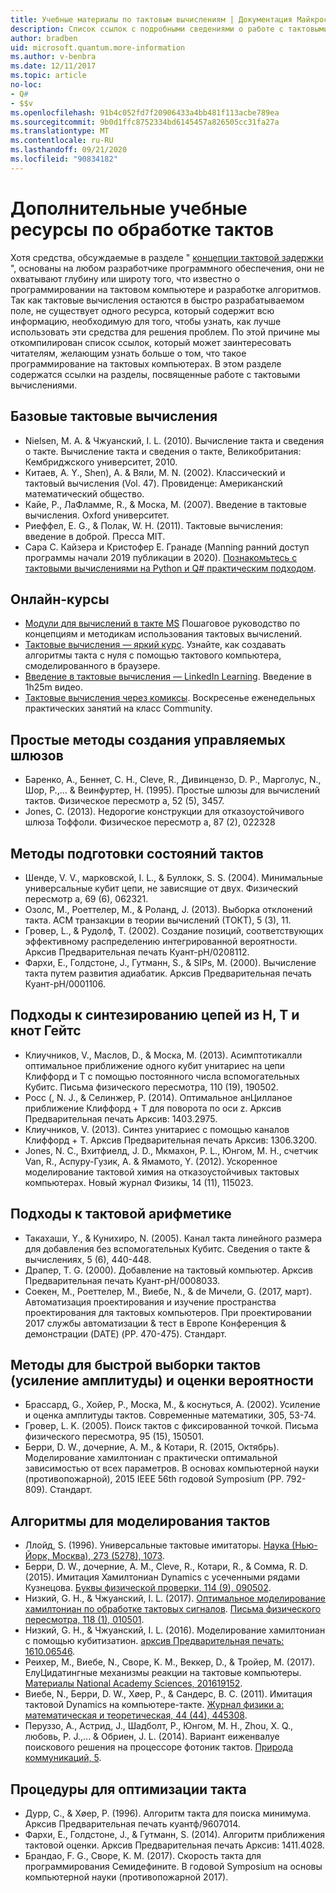 ```yaml
---
title: Учебные материалы по тактовым вычислениям | Документация Майкрософт
description: Список ссылок с подробными сведениями о работе с тактовыми вычислениями, если вы хотите узнать больше о программировании на тактовом компьютере.
author: bradben
uid: microsoft.quantum.more-information
ms.author: v-benbra
ms.date: 12/11/2017
ms.topic: article
no-loc:
- Q#
- $$v
ms.openlocfilehash: 91b4c052fd7f20906433a4bb481f113acbe789ea
ms.sourcegitcommit: 9b0d1ffc8752334bd6145457a826505cc31fa27a
ms.translationtype: MT
ms.contentlocale: ru-RU
ms.lasthandoff: 09/21/2020
ms.locfileid: "90834182"
---
```

# <a name="more-quantum-computing-learning-resources"></a>Дополнительные учебные ресурсы по обработке тактов

Хотя средства, обсуждаемые в разделе " [концепции тактовой задержки](xref:microsoft.quantum.concepts.intro) ", основаны на любом разработчике программного обеспечения, они не охватывают глубину или широту того, что известно о программировании на тактовом компьютере и разработке алгоритмов.  Так как тактовые вычисления остаются в быстро разрабатываемом поле, не существует одного ресурса, который содержит всю информацию, необходимую для того, чтобы узнать, как лучше использовать эти средства для решения проблем.  По этой причине мы откомпилирован список ссылок, который может заинтересовать читателям, желающим узнать больше о том, что такое программирование на тактовых компьютерах.
В этом разделе содержатся ссылки на разделы, посвященные работе с тактовыми вычислениями.

## <a name="basic-quantum-computing"></a>Базовые тактовые вычисления ##

+ Nielsen, M. A. & Чжуанский, I. L. (2010). Вычисление такта и сведения о такте. Вычисление такта и сведения о такте, Великобритания: Кембриджского университет, 2010.
+ Китаев, A. Y., Shen), A. & Вяли, M. N. (2002). Классический и тактовый вычисления (Vol. 47). Провиденце: Американский математический общество.
+ Кайе, P., ЛаФламме, R., & Моска, M. (2007). Введение в тактовые вычисления. Oxford университет.
+ Риеффел, E. G., & Полак, W. H. (2011). Тактовые вычисления: введение в доброй. Пресса MIT.
+ Сара C. Кайзера и Кристофер E. Гранаде (Manning ранний доступ программы начали 2019 публикации в 2020). [Познакомьтесь с тактовыми вычислениями на Python и Q# практическим подходом](https://www.manning.com/books/learn-quantum-computing-with-python-and-q-sharp).

## <a name="online-courses"></a>Онлайн-курсы ##

+ [Модули для вычислений в такте MS](https://docs.microsoft.com/users/buildcollections2020-6557/collections/1o2iogrmn8x4r) Пошаговое руководство по концепциям и методикам использования тактовых вычислений. 
+ [Тактовые вычисления — яркий курс](https://brilliant.org/courses/quantum-computing/). Узнайте, как создавать алгоритмы такта с нуля с помощью тактового компьютера, смоделированного в браузере.
+ [Введение в тактовые вычисления — LinkedIn Learning](https://www.linkedin.com/learning/introduction-to-quantum-computing). Введение в 1h25m видео. 
+ [Тактовые вычисления через комиксы](https://hackaday.io/project/168554-introduction-to-quantum-computing). Воскресенье еженедельных практических занятий на класс Community. 

## <a name="elementary-techniques-for-building-controlled-gates"></a>Простые методы создания управляемых шлюзов ##

+ Баренко, A., Беннет, C. H., Cleve, R., Дивинцензо, D. P., Марголус, N., Шор, P.,... & Веинфуртер, H. (1995). Простые шлюзы для вычислений тактов. Физическое пересмотр а, 52 (5), 3457.
+ Jones, C. (2013). Недорогие конструкции для отказоустойчивого шлюза Тоффоли. Физическое пересмотр а, 87 (2), 022328

## <a name="techniques-for-preparing-quantum-states"></a>Методы подготовки состояний тактов ##

+ Шенде, V. V., марковской, I. L., & Буллокк, S. S. (2004). Минимальные универсальные кубит цепи, не зависящие от двух. Физический пересмотр а, 69 (6), 062321.
+ Озолс, M., Роеттелер, M., & Роланд, J. (2013). Выборка отклонений такта. ACM транзакции в теории вычислений (ТОКТ), 5 (3), 11.
+ Гровер, L., & Рудолф, T. (2002). Создание позиций, соответствующих эффективному распределению интегрированной вероятности. Арксив Предварительная печать Куант-pH/0208112.
+ Фархи, E., Голдстоне, J., Гутманн, S., & SIPs, M. (2000). Вычисление такта путем развития адиабатик. Арксив Предварительная печать Куант-pH/0001106.

## <a name="approaches-for-synthesizing-circuits-out-of-h-t-and-cnot-gates"></a>Подходы к синтезированию цепей из H, T и кнот Гейтс ##

+ Клиучников, V., Маслов, D., & Моска, M. (2013). Асимптотикалли оптимальное приближение одного кубит унитариес на цепи Клиффорд и T с помощью постоянного числа вспомогательных Кубитс. Письма физического пересмотра, 110 (19), 190502.
+ Росс (, N. J., & Селинжер, P. (2014). Оптимальное анЦилланое приближение Клиффорд + T для поворота по оси z. Арксив Предварительная печать Арксив: 1403.2975.
+ Клиучников, V. (2013). Синтез унитариес с помощью каналов Клиффорд + T. Арксив Предварительная печать Арксив: 1306.3200.
+ Jones, N. C., Вхитфиелд, J. D., Мкмахон, P. L., Юнгом, M. H., счетчик Van, R., Аспуру-Гузик, A. & Ямамото, Y. (2012). Ускоренное моделирование тактовой химия на отказоустойчивых тактовых компьютерах. Новый журнал Физикы, 14 (11), 115023.

## <a name="approaches-for-quantum-arithmetic"></a>Подходы к тактовой арифметике ##

+ Такахаши, Y., & Кунихиро, N. (2005). Канал такта линейного размера для добавления без вспомогательных Кубитс. Сведения о такте & вычислениях, 5 (6), 440-448.
+ Драпер, T. G. (2000). Добавление на тактовый компьютер. Арксив Предварительная печать Куант-pH/0008033.
+ Соекен, M., Роеттелер, M., Виебе, N., & de Мичели, G. (2017, март). Автоматизация проектирования и изучение пространства проектирования для тактовых компьютеров. При проектировании 2017 службы автоматизации & тест в Европе Конференция & демонстрации (DATE) (PP. 470-475). Стандарт.

## <a name="methods-for-fast-quantum-sampling-amplitude-amplification-and-probability-estimation"></a>Методы для быстрой выборки тактов (усиление амплитуды) и оценки вероятности ##

+ Брассард, G., Хойер, P., Моска, M., & коснуться, A. (2002). Усиление и оценка амплитуды тактов. Современные математики, 305, 53-74.
+ Гровер, L. K. (2005). Поиск тактов с фиксированной точкой. Письма физического пересмотра, 95 (15), 150501.
+ Берри, D. W., дочерние, A. M., & Котари, R. (2015, Октябрь). Моделирование хамилтониан с практически оптимальной зависимостью от всех параметров. В основах компьютерной науки (противопожарной), 2015 IEEE 56th годовой Symposium (PP. 792-809). Стандарт.

## <a name="algorithms-for-quantum-simulation"></a>Алгоритмы для моделирования тактов ##

+ Ллойд, S. (1996). Универсальные тактовые имитаторы. [Наука (Нью-Йорк, Москва), 273 (5278), 1073](http://doi.org/10.1126/science.273.5278.1073).
+ Берри, D. W., дочерние, A. M., Cleve, R., Котари, R., & Сомма, R. D. (2015). Имитация Хамилтониан Dynamics с усеченными рядами Кузнецова. [Буквы физической проверки, 114 (9), 090502](http://doi.org/10.1103/PhysRevLett.114.090502).
+ Низкий, G. H., & Чжуанский, I. L. (2017). [Оптимальное моделирование хамилтониан по обработке тактовых сигналов](https://arxiv.org/abs/1606.02685). [Письма физического пересмотра, 118 (1), 010501](http://doi.org/10.1103/PhysRevLett.118.010501).
+ Низкий, G. H., & Чжуанский, I. L. (2016). Моделирование хамилтониан с помощью кубитизатион. [арксив Предварительная печать: 1610.06546](https://arxiv.org/abs/1610.06546).
+ Реихер, M., Виебе, N., Своре, K. M., Веккер, D., & Тройер, M. (2017). ЕлуЦидатингные механизмы реакции на тактовые компьютеры. [Материалы National Academy Sciences, 201619152](http://doi.org/10.1073/pnas.1619152114).
+ Виебе, N., Берри, D. W., Хøер, P., & Сандерс, B. C. (2011). Имитация тактовой Dynamics на компьютере-такте. [Журнал физики а: математическая и теоретическая, 44 (44), 445308](http://doi.org/10.1088/1751-8113/44/44/445308).
+ Перуззо, A., Астрид, J., Шадболт, P., Юнгом, M. H., Zhou, X. Q., любовь, P. J.,... & Обриен, J. L. (2014). Вариант еиженвалуе поискового решения на процессоре фотоник тактов. [Природа коммуникаций, 5](http://doi.org/10.1038/ncomms5213).

## <a name="procedures-for-quantum-optimization"></a>Процедуры для оптимизации такта ##

+ Дурр, C., & Хøер, P. (1996). Алгоритм такта для поиска минимума. Арксив Предварительная печать куантф/9607014.
+ Фархи, E., Голдстоне, J., & Гутманн, S. (2014). Алгоритм приближения тактовой оценки. Арксив Предварительная печать Арксив: 1411.4028.
+ Брандао, F. G., Своре, K. M. (2017). Скорость такта для программирования Семидефините. В годовой Symposium на основы компьютерной науки (противопожарной 2017).
